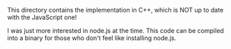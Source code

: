 This directory contains the implementation in C++, which is NOT up to date with 
the JavaScript one!

I was just more interested in node.js at the time. This code can be compiled 
into a binary for those who don't feel like installing node.js.    